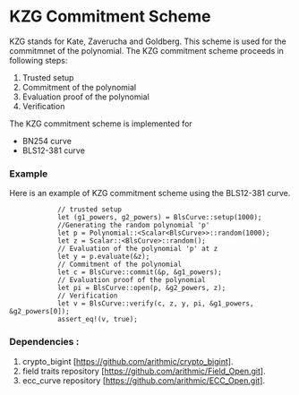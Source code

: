 # KZG Commitment Scheme

KZG stands for Kate, Zaverucha and Goldberg. 
This scheme is used for the commitmnet of the polynomial.
The KZG commitment scheme proceeds in following steps:
1. Trusted setup 
2. Commitment of the polynomial
3. Evaluation proof of the polynomial
4. Verification

The KZG commitment scheme is implemented for 
  * BN254 curve
  * BLS12-381 curve


### Example
Here is an example of KZG commitment scheme using the BLS12-381 curve.
```       
            // trusted setup
            let (g1_powers, g2_powers) = BlsCurve::setup(1000);
            //Generating the random polynomial 'p'
            let p = Polynomial::<Scalar<BlsCurve>>::random(1000);
            let z = Scalar::<BlsCurve>::random();
            // Evaluation of the polynomial 'p' at z
            let y = p.evaluate(&z);
            // Commitment of the polynomial
            let c = BlsCurve::commit(&p, &g1_powers);
            // Evaluation proof of the polynomial
            let pi = BlsCurve::open(p, &g2_powers, z);
            // Verification
            let v = BlsCurve::verify(c, z, y, pi, &g1_powers, &g2_powers[0]);
            assert_eq!(v, true); 
```

### Dependencies :
1. crypto_bigint [https://github.com/arithmic/crypto_bigint].
2. field traits repository [https://github.com/arithmic/Field_Open.git].
3. ecc_curve repository [https://github.com/arithmic/ECC_Open.git].
